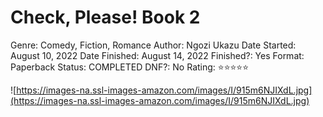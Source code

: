 # Check, Please! Book 2

Genre: Comedy, Fiction, Romance
Author: Ngozi Ukazu
Date Started: August 10, 2022
Date Finished: August 14, 2022
Finished?: Yes
Format: Paperback
Status: COMPLETED
DNF?: No
Rating: ⭐️⭐️⭐️⭐️⭐️

![https://images-na.ssl-images-amazon.com/images/I/915m6NJIXdL.jpg](https://images-na.ssl-images-amazon.com/images/I/915m6NJIXdL.jpg)